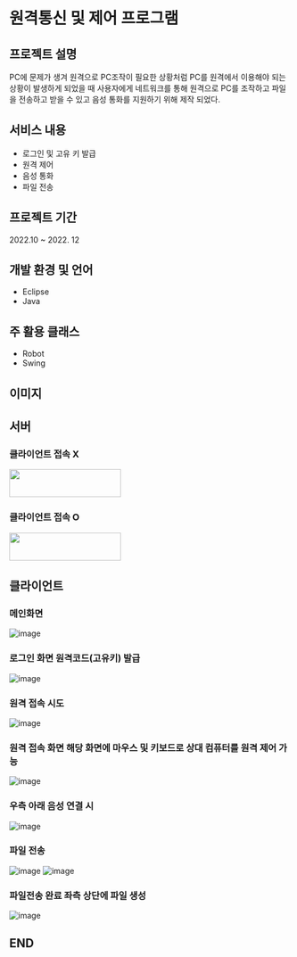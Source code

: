 # 원격통신 및 제어 프로그램
## 프로젝트 설명
PC에 문제가 생겨 원격으로 PC조작이 필요한 상황처럼 PC를 원격에서 이용해야 되는 상황이 발생하게 되었을 때 사용자에게 네트워크를 통해 원격으로 PC를 조작하고 파일을 전송하고 받을 수 있고 음성 통화를 지원하기 위해 제작 되었다.

## 서비스 내용
- 로그인 및 고유 키 발급
- 원격 제어
- 음성 통화
- 파일 전송

## 프로젝트 기간
2022.10 ~ 2022. 12

## 개발 환경 및 언어
- Eclipse
- Java

## 주 활용 클래스
- Robot
- Swing

## 이미지
## 서버
### 클라이언트 접속 X
<img src="https://github.com/jongwon-kr/remoteControl/assets/76871947/c0adb825-b8f6-4aca-bd91-a46421446315" width="200" height="50">

### 클라이언트 접속 O
<img src="https://github.com/jongwon-kr/remoteControl/assets/76871947/82861886-5146-476f-b33d-892201d4c067" width="200" height="50">

## 클라이언트
### 메인화면
![image](https://github.com/jongwon-kr/remoteControl/assets/76871947/9fb858ae-b2d1-4dcc-8ea8-d0c0af74dd24)

### 로그인 화면 원격코드(고유키) 발급
![image](https://github.com/jongwon-kr/remoteControl/assets/76871947/07604e86-3b27-458c-b270-57456409f1df)

### 원격 접속 시도
![image](https://github.com/jongwon-kr/remoteControl/assets/76871947/77ce3a3d-b70d-4cd2-b52b-08e10aad836f)

### 원격 접속 화면 해당 화면에 마우스 및 키보드로 상대 컴퓨터를 원격 제어 가능
![image](https://github.com/jongwon-kr/remoteControl/assets/76871947/bd109bf1-c7e0-4333-aff9-07b4aa86a498)

### 우측 아래 음성 연결 시
![image](https://github.com/jongwon-kr/remoteControl/assets/76871947/0dcbf7c3-e926-47a7-9e67-fbb364dffb2a)

### 파일 전송
![image](https://github.com/jongwon-kr/remoteControl/assets/76871947/4f56a7d1-c038-4296-829a-6ca1e5d686b6)
![image](https://github.com/jongwon-kr/remoteControl/assets/76871947/bdf1a204-72ce-4c15-a5d8-3240eda731cd)

### 파일전송 완료 좌측 상단에 파일 생성
![image](https://github.com/jongwon-kr/remoteControl/assets/76871947/fc0f0a1a-eb57-4260-af71-a4ba0269f520)

## END
